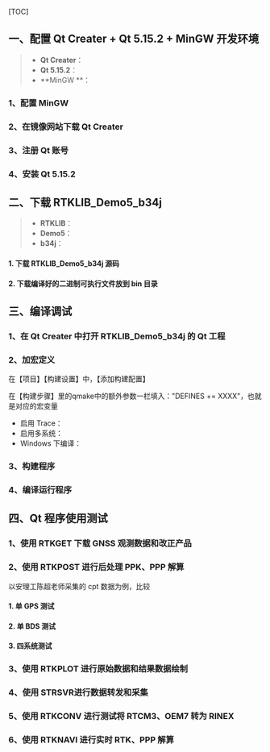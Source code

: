 [TOC]

## 一、配置 Qt Creater + Qt 5.15.2 + MinGW 开发环境

> * **Qt Creater**：
> * **Qt 5.15.2**：
> * **MinGW **：

### 1、配置 MinGW 





### 2、在镜像网站下载 Qt Creater





### 3、注册 Qt 账号





### 4、安装 Qt 5.15.2











## 二、下载 RTKLIB_Demo5_b34j

> * **RTKLIB**：
> * **Demo5**：
> * **b34j**：

#### 1. 下载 RTKLIB_Demo5_b34j 源码





#### 2. 下载编译好的二进制可执行文件放到 bin 目录





## 三、编译调试

### 1、在 Qt Creater 中打开 RTKLIB_Demo5_b34j 的 Qt 工程





### 2、加宏定义

在【项目】【构建设置】中，【添加构建配置】

在【构建步骤】里的qmake中的额外参数一栏填入："DEFINES += XXXX"，也就是对应的宏变量

* 启用 Trace：
* 启用多系统：
* Windows 下编译：



### 3、构建程序





### 4、编译运行程序





## 四、Qt 程序使用测试

### 1、使用 RTKGET 下载 GNSS 观测数据和改正产品





### 2、使用 RTKPOST 进行后处理 PPK、PPP 解算

以安理工陈超老师采集的 cpt 数据为例，比较

#### 1. 单 GPS 测试





#### 2. 单 BDS 测试





#### 3. 四系统测试





### 3、使用 RTKPLOT 进行原始数据和结果数据绘制







### 4、使用 STRSVR进行数据转发和采集





### 5、使用 RTKCONV 进行测试将 RTCM3、OEM7 转为 RINEX





### 6、使用 RTKNAVI 进行实时 RTK、PPP 解算





 



